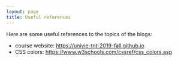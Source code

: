 ```yaml
---
layout: page
title: Useful references
---
```


Here are some useful references to the topics of the blogs:

 - course website: https://univie-tnt-2019-fall.github.io
 - CSS colors: https://www.w3schools.com/cssref/css_colors.asp
 
